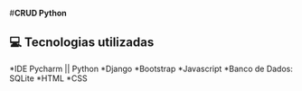 #**CRUD Python**

## :computer: Tecnologias utilizadas 

*IDE Pycharm || Python
*Django
*Bootstrap
*Javascript
*Banco de Dados: SQLite
*HTML
*CSS
</div>
</div>
